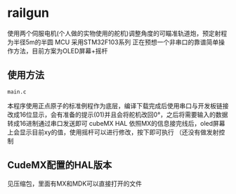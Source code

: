 # railgun

使用两个伺服电机(个人做的实物使用的舵机)调整角度的可瞄准轨道炮，预定射程为半径5m的半圆
MCU 采用STM32F103系列
正在预想一个非串口的靠谱简单操作方法，目前方案为OLED屏幕+摇杆

## 使用方法
    main.c
本程序使用正点原子的标准例程作为底层，编译下载完成后使用串口与开发板链接
改成16位显示，会有准备的提示(01)并且会将舵机改回0°，之后将需要输入的数据转成16进制通过串口发送即可
    cubeMX HAL
依照MX的信息接完线后，oled屏幕上会显示目前xy的值，使用摇杆可以进行修改，按下即可执行
（还没有做发射控制

## CudeMX配置的HAL版本

见压缩包，里面有MX和MDK可以直接打开的文件